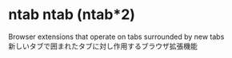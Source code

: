 # ntab ntab (ntab*2)
Browser extensions that operate on tabs surrounded by new tabs  
新しいタブで囲まれたタブに対し作用するブラウザ拡張機能  


